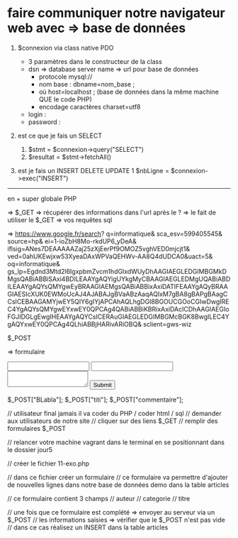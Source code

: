 # faire communiquer notre navigateur web avec => base de données

1. $connexion via class native PDO 
    -  3 paramètres dans le constructeur de la class 
    - dsn => database server name => url pour base de données
        - protocole mysql://
        - nom base : dbname=nom_base ;
        - où host=localhost ; (base de données dans la même machine QUE le code PHP)
        - encodage caractères charset=utf8
    - login : 
    - password :

2. est ce que je fais un SELECT 
    1. $stmt = $connexion->query("SELECT")
    2. $resultat = $stmt->fetchAll()    

2. est je fais un INSERT DELETE UPDATE 
    1 $nbLigne = $connexion->exec("INSERT")

---

en + super globale PHP 

=> $_GET => récupérer des informations dans l'url après le ? 
=> le fait de utiliser le $_GET => vos requêtes sql 

=> https://www.google.fr/search?
q=informatique&
sca_esv=599405545&
source=hp&
ei=1-ioZbH8Mo-rkdUP6_yDeA&
iflsig=ANes7DEAAAAAZaj25zXjEerPf9OMOZ5vghVED0mjcjt1&
ved=0ahUKEwjxw53XyeaDAxWPVaQEHWv-AA8Q4dUDCA0&uact=5&
oq=informatique&
gs_lp=Egdnd3Mtd2l6IgxpbmZvcm1hdGlxdWUyDhAAGIAEGLEDGIMBGMkDMgsQABiABBiSAxi4BDILEAAYgAQYigUYkgMyCBAAGIAEGLEDMgUQABiABDILEAAYgAQYsQMYgwEyBRAAGIAEMgsQABiABBixAxiDATIFEAAYgAQyBRAAGIAESIcXUK0EWMoUcAJ4AJABAJgBVaABzAaqAQIxM7gBA8gBAPgBAagCCsICEBAAGAMYjwEY5QIY6gIYjAPCAhAQLhgDGI8BGOUCGOoCGIwDwgIREC4YgAQYsQMYgwEYxwEY0QPCAg4QABiABBiKBRixAxiDAcICDhAAGIAEGIoFGJIDGLgEwgIHEAAYgAQYCsICERAuGIAEGLEDGIMBGMcBGK8BwgILEC4YgAQYxwEY0QPCAg4QLhiABBjHARivARiOBQ&
sclient=gws-wiz

$_POST 

=> formulaire 

<form method="post">
    <input type="text" name="BLabla">
    <input type="text" name="titi">
    <textarea name="commentaire"></textarea>
    <input type="submit">
</form>

$_POST["BLabla"];
$_POST["titi"];
$_POST["commentaire"];

// utilisateur final jamais il va coder du PHP / coder html / sql 
// demander aux utilisateurs de notre site 
// cliquer sur des liens $_GET
// remplir des formulaires $_POST

// relancer votre machine vagrant dans le terminal en se positionnant dans le dossier jour5

// créer le fichier 11-exo.php 

// dans ce fichier créer un formulaire 
// ce formulaire va permettre d'ajouter de nouvelles lignes dans notre base de données demo dans la table articles

// ce formulaire contient 3 champs 
// auteur
// categorie
// titre

// une fois que ce formulaire est complété => envoyer au serveur via un $_POST
// les informations saisies => vérifier que le $_POST n'est pas vide
// dans ce cas réalisez un INSERT dans la table articles